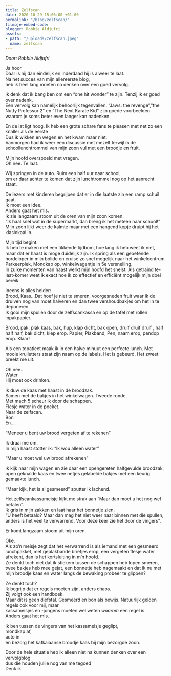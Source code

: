 ```yaml
---
title: Zelfscan
date: 2020-10-29 15:06:00 +01:00
permalink: "/blog/zelfscan/"
filmpje-embed-code: 
blogger: Robbie Aldjufri
assets:
- path: "/uploads/zelfscan.jpeg"
  name: zelfscan
---
```


*Door: Robbie Aldjufri*

Ja hoor  
Daar is hij dan eindelijk en inderdaad hij is alweer te laat.  
Na het succes van mijn allereerste blog,   
heb ik heel lang moeten na denken over een goed vervolg.  

Ik denk dat ik bang ben om een “one hit wonder” te zijn. Tenzij ik er goed over nadenk.  
Een vervolg kan namelijk behoorlijk tegenvallen. “Jaws: the revenge”,"the Nutty Professor 2" en “The Next Karate Kid” zijn goede voorbeelden waarom je soms beter even langer kan nadenken.

En de lat ligt hoog. Ik heb een grote schare fans te pleasen met net zo een knaller als de eerste  
Dus ik wikken en wegen en het kwam maar niet.  
Vanmorgen had ik weer een discussie met mezelf terwijl ik de schoollunchtrommel van mijn zoon vul met een broodje en fruit.  

Mijn hoofd overspoeld met vragen.  
Oh nee. Te laat.  

Wij springen in de auto. Ruim een half uur naar school,   
om er daar achter te komen dat zijn lunchtrommel nog op het aanrecht staat.  

De lezers met kinderen begrijpen dat er in die laatste zin een ramp schuil gaat.  
Ik moet een idee.  
Anders gaat het mis.  
Ik zie langzaam stoom uit de oren van mijn zoon komen.  
“Ik haal snel wat in de supermarkt, dan breng ik het meteen naar school!”  
Mijn zoon lijkt weer de kalmte maar met een hangend kopje druipt hij het klaslokaal in.  

Mijn tijd begint.  
Ik heb te maken met een tikkende tijdbom, hoe lang ik heb weet ik niet, maar dat er haast is moge duidelijk zijn. Ik spring als een geoefende hordeloper in mijn bolide en cruise zo snel mogelijk naar het winkelcentrum. Parkeerplek, Mondkap op, winkelwagentje in 5e versnelling.  
In zulke momenten van haast werkt mijn hoofd het snelst. Als getraind te-laat-komer weet ik exact hoe ik zo effectief en efficiënt mogelijk mijn doel bereik.

Ineens is alles helder:  
Brood, Kaas...Dat hoef je niet te smeren, voorgesneden fruit waar ik de druiven nog van moet halveren en dan twee vershoudbakjes om het in te deponeren.  
Ik gooi mijn spullen door de zelfscankassa en op de tafel met rollen inpakpapier.  

Brood, pak, plak kaas, bak, hup, klap dicht, bak open, druif druif druif , half half half, bak dicht, klep erop. Papier, Plakband, Pen, naam erop, pendop erop. Klaar!

Als een topatleet maak ik in een halve minuut een perfecte lunch. Met mooie krulletters staat zijn naam op de labels. Het is gebeurd. Het zweet breekt me uit. 


Oh nee…  
Water  
Hij moet ook drinken.  

Ik duw de kaas met haast in de broodzak.  
Samen met de bakjes in het winkelwagen. Tweede ronde.  
Met mach 5 scheur ik door de schappen.  
Flesje water in de pocket.  
Naar de zelfscan.  
Bon  
En….  

“Meneer u bent uw brood vergeten af te rekenen”  

Ik draai me om.  
In mijn haast stotter ik: “Ik wou alleen water”  

“Maar u moet wel uw brood afrekenen”  

Ik kijk naar mijn wagen en zie daar een opengereten halfgevulde broodzak, open geknalde kaas en twee netjes gelabelde bakjes met een keurig gemaakte lunch. 

“Maar kijk, het is al gesmeerd” sputter ik lachend.  

Het zelfscankassameisje kijkt me strak aan “Maar dan moet u het nog wel betalen”.    
Ik gris in mijn zakken en laat haar het bonnetje zien.   
“U heeft betaald? Maar dan mag het niet weer naar binnen met die spullen,   
anders is het veel te verwarrend. Voor deze keer zie het door de vingers”.  

Er komt langzaam stoom uit mijn oren.  

Oke.  
Als zo’n meisje zegt dat het verwarrend is als iemand met een gesmeerd lunchpakket, met geplakbande briefjes erop, een vergeten flesje water afrekent, dan is het kortsluiting in m’n hoofd.   
Ze denkt toch niet dat ik stiekem tussen de schappen heb lopen smeren, twee bakjes heb mee gejat, een bonnetje heb nagemaakt en dat ik nu met mijn broodje kaas en water langs de bewaking probeer te glippen?  

Ze denkt toch?     
Ik begrijp dat er regels moeten zijn, anders chaos.  
Zij volgt ook een handboek.   
Maar dit is geen diefstal. Gesmeerd en bon als bewijs.
Natuurlijk gelden regels ook voor mij, maar  
kassameisjes en -jongens moeten wel weten *waarom* een regel is.  
Anders gaat het mis.  

Ik ben tussen de vingers van het kassameisje geglipt,  
mondkap af,  
auto in  
en bezorg het kafkaiaanse broodje kaas bij mijn bezorgde zoon.  

Door de hele situatie heb ik alleen niet na kunnen denken over een vervolgblog  
dus die houden jullie nog van me tegoed  
Denk ik.
